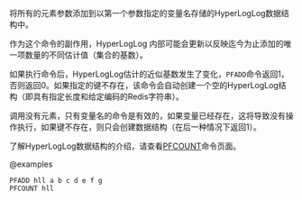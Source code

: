 将所有的元素参数添加到以第一个参数指定的变量名存储的HyperLogLog数据结构中。

作为这个命令的副作用，HyperLogLog 内部可能会更新以反映迄今为止添加的唯一项数量的不同估计值（集合的基数）。

如果执行命令后，HyperLogLog估计的近似基数发生了变化，`PFADD`命令返回1，否则返回0。如果指定的键不存在，该命令会自动创建一个空的HyperLogLog结构（即具有指定长度和给定编码的Redis字符串）。

调用没有元素，只有变量名的命令是有效的，如果变量已经存在，这将导致没有操作执行，如果键不存在，则只会创建数据结构（在后一种情况下返回1）。

了解HyperLogLog数据结构的介绍，请查看[PFCOUNT](https://redis.io/commands/pfcount)命令页面。

@examples

```cli
PFADD hll a b c d e f g
PFCOUNT hll
```
